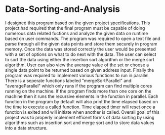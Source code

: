 # Data-Sorting-and-Analysis
I designed this program based on the given project specifications. This project had required that the final program must be capable of doing numerous data related fuctions and analyze the given data on runtime based on user commands. The program was required to open a text file and parse through all the given data points and store them securely in program memory. Once the data was stored correctly the user would be presented with a set of options on what to do next with the data. The user can select to sort the data using either the insertion sort algorithm or the merge sort algorithm. User can also view the average value of the set or choose a single data point to be returned based on given address input. Finally the program was required to implement various functions to run in parallel. There is a seperate functions labeled "mergeSortParallel" and "averageParallel" which only runs if the program can find multiple cores running on the machine. If the program finds more than one core on the machine then it runs the recursive elements in the function in parallel. Each function in the program by default will also print the time elapsed based on the time to execute a called function. Time elapsed timer will reset once a function is exited and will initiate when another is called. Overall goal of this project was to properly implement efficent forms of data sorting by using algorithms such as insertion sort and merge sort and to store data values into a data structure.
